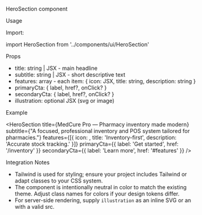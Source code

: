 HeroSection component

Usage

Import:

import HeroSection from '../components/ui/HeroSection'

Props

- title: string | JSX - main headline
- subtitle: string | JSX - short descriptive text
- features: array - each item: { icon: JSX, title: string, description: string }
- primaryCta: { label, href?, onClick? }
- secondaryCta: { label, href?, onClick? }
- illustration: optional JSX (svg or image)

Example

<HeroSection
title={<span>MedCure Pro — Pharmacy inventory made modern</span>}
subtitle={"A focused, professional inventory and POS system tailored for pharmacies."}
features={[{ icon: <Package/>, title: 'Inventory-first', description: 'Accurate stock tracking.' }]}
primaryCta={{ label: 'Get started', href: '/inventory' }}
secondaryCta={{ label: 'Learn more', href: '#features' }}
/>

Integration Notes

- Tailwind is used for styling; ensure your project includes Tailwind or adapt classes to your CSS system.
- The component is intentionally neutral in color to match the existing theme. Adjust class names for colors if your design tokens differ.
- For server-side rendering, supply `illustration` as an inline SVG or an <img> with a valid src.
